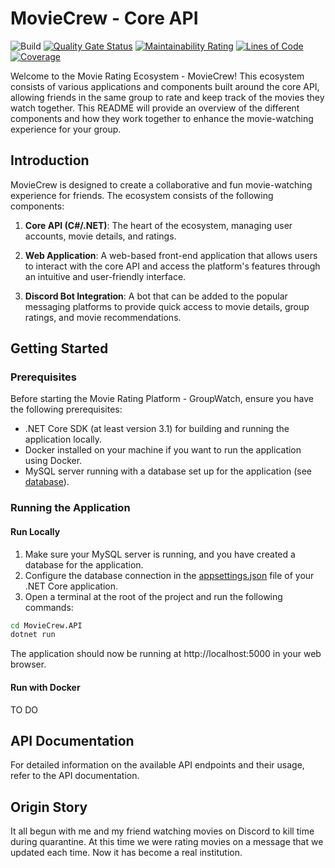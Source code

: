 # MovieCrew  - Core API
![Build](https://github.com/MaximeMohandi/BillB0ard-API/actions/workflows/workflow.yml/badge.svg?event=push) 
[![Quality Gate Status](https://sonarqube.maximemohandi.fr/api/project_badges/measure?project=MovieCrew&metric=alert_status&token=sqb_1119b980d7d26cc2a4e8215ac276e98729e2e55c)](https://sonarqube.maximemohandi.fr/dashboard?id=MovieCrew) 
[![Maintainability Rating](https://sonarqube.maximemohandi.fr/api/project_badges/measure?project=MovieCrew&metric=sqale_rating&token=sqb_1119b980d7d26cc2a4e8215ac276e98729e2e55c)](https://sonarqube.maximemohandi.fr/dashboard?id=MovieCrew) 
[![Lines of Code](https://sonarqube.maximemohandi.fr/api/project_badges/measure?project=MovieCrew&metric=ncloc&token=sqb_1119b980d7d26cc2a4e8215ac276e98729e2e55c)](https://sonarqube.maximemohandi.fr/dashboard?id=MovieCrew) 
[![Coverage](https://sonarqube.maximemohandi.fr/api/project_badges/measure?project=MovieCrew&metric=coverage&token=sqb_1119b980d7d26cc2a4e8215ac276e98729e2e55c)](https://sonarqube.maximemohandi.fr/dashboard?id=MovieCrew)


Welcome to the Movie Rating Ecosystem - MovieCrew! This ecosystem consists of various applications and components built 
around the core API, allowing friends in the same group to rate and keep track of the movies they watch together. 
This README will provide an overview of the different components and how they work together to enhance 
the movie-watching experience for your group.

## Introduction

MovieCrew is designed to create a collaborative and fun movie-watching experience for friends. The ecosystem consists of the following components:

1.  **Core API (C#/.NET)**: The heart of the ecosystem, managing user accounts, movie details, and ratings.

2.  **Web Application**: A web-based front-end application that allows users to interact with the core API and 
access the platform's features through an intuitive and user-friendly interface.

3.  **Discord Bot Integration**: A bot that can be added to the popular messaging platforms to provide 
quick access to movie details, group ratings, and movie recommendations.

## Getting Started
### Prerequisites
Before starting the Movie Rating Platform - GroupWatch, ensure you have the following prerequisites:
- .NET Core SDK (at least version 3.1) for building and running the application locally.
- Docker installed on your machine if you want to run the application using Docker.
- MySQL server running with a database set up for the application (see [database](docs/database.md)).

### Running the Application
#### Run Locally
1. Make sure your MySQL server is running, and you have created a database for the application. 
2. Configure the database connection in the [appsettings.json](MovieCrew.API/appsettings.json)
file of your .NET Core application. 
3. Open a terminal at the root of the project and run the following commands:
```bash
cd MovieCrew.API
dotnet run
```
The application should now be running at http://localhost:5000 in your web browser.

#### Run with Docker
TO DO 

## API Documentation
For detailed information on the available API endpoints and their usage, refer 
to the API documentation.

## Origin Story
It all begun with me and my friend watching movies on Discord to kill time during quarantine. 
At this time we were rating movies on a message that we updated each time. 
Now it has become a real institution.
